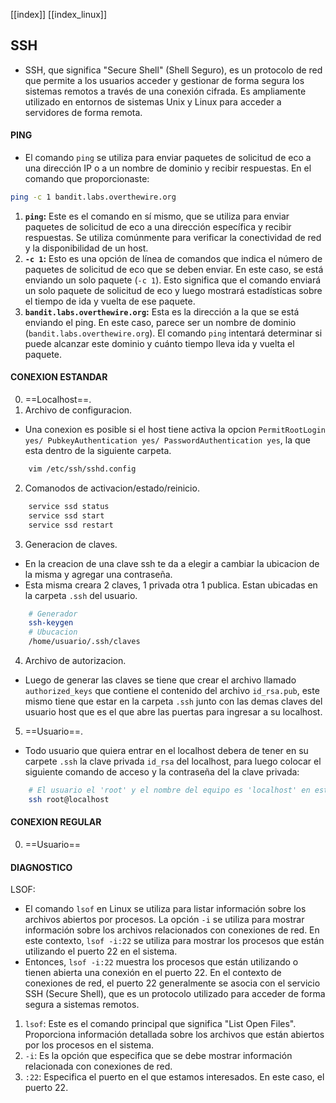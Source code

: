 [[index]]
[[index_linux]]

## SSH
- SSH, que significa "Secure Shell" (Shell Seguro), es un protocolo de red que permite a los usuarios acceder y gestionar de forma segura los sistemas remotos a través de una conexión cifrada. Es ampliamente utilizado en entornos de sistemas Unix y Linux para acceder a servidores de forma remota.


#### **PING**
- El comando `ping` se utiliza para enviar paquetes de solicitud de eco a una dirección IP o a un nombre de dominio y recibir respuestas. En el comando que proporcionaste:
```bash
ping -c 1 bandit.labs.overthewire.org
```
1. **`ping`:** Este es el comando en sí mismo, que se utiliza para enviar paquetes de solicitud de eco a una dirección específica y recibir respuestas. Se utiliza comúnmente para verificar la conectividad de red y la disponibilidad de un host.
2. **`-c 1`:** Esto es una opción de línea de comandos que indica el número de paquetes de solicitud de eco que se deben enviar. En este caso, se está enviando un solo paquete (`-c 1`). Esto significa que el comando enviará un solo paquete de solicitud de eco y luego mostrará estadísticas sobre el tiempo de ida y vuelta de ese paquete.
3. **`bandit.labs.overthewire.org`:** Esta es la dirección a la que se está enviando el ping. En este caso, parece ser un nombre de dominio (`bandit.labs.overthewire.org`). El comando `ping` intentará determinar si puede alcanzar este dominio y cuánto tiempo lleva ida y vuelta el paquete.


#### **CONEXION ESTANDAR**
0. ==Localhost==.
1. Archivo de configuracion.
- Una conexion es posible si el host tiene activa la opcion `PermitRootLogin yes/ PubkeyAuthentication yes/ PasswordAuthentication yes`, la que esta dentro de la siguiente carpeta.
```bash
	vim /etc/ssh/sshd.config
``` 
2. Comanodos de activacion/estado/reinicio. 
```bash
	service ssd status
	service ssd start
	service ssd restart
``` 
3. Generacion de claves.
- En la creacion de una clave ssh te da a elegir a cambiar la ubicacion de la misma y agregar una contraseña. 
- Esta misma creara 2 claves, 1 privada otra 1 publica. Estan ubicadas en la carpeta `.ssh` del usuario.
```bash
	# Generador
	ssh-keygen
	# Ubucacion
	/home/usuario/.ssh/claves
```
4. Archivo de autorizacion.
- Luego de generar las claves se tiene que crear el archivo llamado `authorized_keys` que contiene el contenido del archivo `id_rsa.pub`, este mismo tiene que estar en la carpeta `.ssh` junto con las demas claves del usuario host que es el que abre las puertas para ingresar a su localhost.
5. ==Usuario==.
- Todo usuario que quiera entrar en el localhost debera de tener en su carpete `.ssh` la clave privada `id_rsa` del localhost, para luego colocar el siguiente comando de acceso y la contraseña del la clave privada:
```bash
	# El usuario el 'root' y el nombre del equipo es 'localhost' en este caso.
	ssh root@localhost
``` 


#### **CONEXION REGULAR**
0. ==Usuario==



#### **DIAGNOSTICO**

LSOF:
- El comando `lsof` en Linux se utiliza para listar información sobre los archivos abiertos por procesos. La opción `-i` se utiliza para mostrar información sobre los archivos relacionados con conexiones de red. En este contexto, `lsof -i:22` se utiliza para mostrar los procesos que están utilizando el puerto 22 en el sistema.
- Entonces, `lsof -i:22` muestra los procesos que están utilizando o tienen abierta una conexión en el puerto 22. En el contexto de conexiones de red, el puerto 22 generalmente se asocia con el servicio SSH (Secure Shell), que es un protocolo utilizado para acceder de forma segura a sistemas remotos.
1. `lsof`: Este es el comando principal que significa "List Open Files". Proporciona información detallada sobre los archivos que están abiertos por los procesos en el sistema.
2. `-i`: Es la opción que especifica que se debe mostrar información relacionada con conexiones de red.
3. `:22`: Especifica el puerto en el que estamos interesados. En este caso, el puerto 22.







